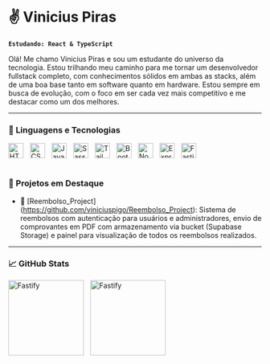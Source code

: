 # ✌️ Vinicius Piras

**`Estudando: React & TypeScript`**

Olá! Me chamo Vinicius Piras e sou um estudante do universo da tecnologia. Estou trilhando meu caminho para me tornar um desenvolvedor fullstack completo, com conhecimentos sólidos em ambas as stacks, além de uma boa base tanto em software quanto em hardware. Estou sempre em busca de evolução, com o foco em ser cada vez mais competitivo e me destacar como um dos melhores.

---

### 🤖 Linguagens e Tecnologias

<img align="left" alt="HTML" title="HTML" width="30px" style="padding-right: 10px" src="https://cdn.jsdelivr.net/gh/devicons/devicon@latest/icons/html5/html5-original.svg" />
<img align="left" alt="CSS" title="CSS" width="30px" style="padding-right: 10px" src="https://cdn.jsdelivr.net/gh/devicons/devicon@latest/icons/css3/css3-original.svg" />
<img align="left" alt="JavaScript" title="JavaScript" width="30px" style="padding-right: 10px" src="https://cdn.jsdelivr.net/gh/devicons/devicon@latest/icons/javascript/javascript-original.svg" />
<img align="left" alt="Sass" title="Sass" width="30px" style="padding-right: 10px" src="https://cdn.jsdelivr.net/gh/devicons/devicon@latest/icons/sass/sass-original.svg" />
<img align="left" alt="Tailwind CSS" title="Tailwind CSS" width="30px" style="padding-right: 10px" src="https://cdn.jsdelivr.net/gh/devicons/devicon@latest/icons/tailwindcss/tailwindcss-original.svg" />
<img align="left" alt="Bootstrap" title="Bootstrap" width="30px" style="padding-right: 10px" src="https://cdn.jsdelivr.net/gh/devicons/devicon@latest/icons/bootstrap/bootstrap-original.svg" />
<img align="left" alt="Node.js" title="Node.js" width="30px" style="padding-right: 10px" src="https://cdn.jsdelivr.net/gh/devicons/devicon@latest/icons/nodejs/nodejs-original.svg" />
<img align="left" alt="Express" title="Express" width="30px" style="padding-right: 10px" src="https://cdn.jsdelivr.net/gh/devicons/devicon@latest/icons/express/express-original.svg" />
<img align="left" alt="Fastify" title="Fastify" width="30px" style="padding-right: 10px" src="https://cdn.jsdelivr.net/gh/devicons/devicon@latest/icons/fastify/fastify-plain.svg" />

<br clear="left" />
<br clear="left" />

### 🚀 Projetos em Destaque

- 🎯 [Reembolso_Project] (https://github.com/viniciuspigo/Reembolso_Project): Sistema de reembolsos com autenticação para usuários e administradores, envio de comprovantes em PDF com armazenamento via bucket (Supabase Storage) e painel para visualização de todos os reembolsos realizados.

---

### 📈 GitHub Stats

<img align="left" alt="Fastify" title="Fastify" height="150px" style="padding-right: 10px" src="https://github-readme-stats.vercel.app/api?username=viniciuspigo&show_icons=true&theme=tokyonight&locale=pt-br" />
<img align="left" alt="Fastify" title="Fastify" height="150px" style="padding-right: 10px" src="https://github-readme-stats.vercel.app/api/top-langs/?username=viniciuspigo&layout=compact&theme=tokyonight&locale=pt-br" />
